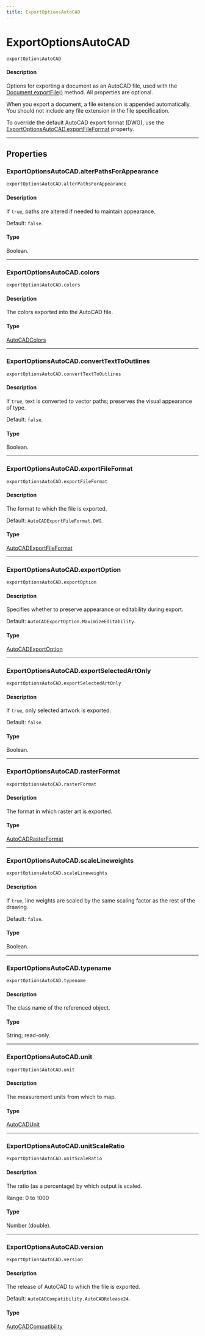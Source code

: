 ```yaml
---
title: ExportOptionsAutoCAD
---
```

# ExportOptionsAutoCAD

`exportOptionsAutoCAD`

#### Description

Options for exporting a document as an AutoCAD file, used with the [Document.exportFile()](Document.md#documentexportfile) method.
All properties are optional.

When you export a document, a file extension is appended automatically. You should not include any file extension in the file specification.

To override the default AutoCAD export format (DWG), use the [ExportOptionsAutoCAD.exportFileFormat](#exportoptionsautocadexportfileformat) property.

---

## Properties

### ExportOptionsAutoCAD.alterPathsForAppearance

`exportOptionsAutoCAD.alterPathsForAppearance`

#### Description

If `true`, paths are altered if needed to maintain appearance.

Default: `false`.

#### Type

Boolean.

---

### ExportOptionsAutoCAD.colors

`exportOptionsAutoCAD.colors`

#### Description

The colors exported into the AutoCAD file.

#### Type

[AutoCADColors](scripting-constants.md#autocadcolors)

---

### ExportOptionsAutoCAD.convertTextToOutlines

`exportOptionsAutoCAD.convertTextToOutlines`

#### Description

If `true`, text is converted to vector paths; preserves the visual appearance of type.

Default: `false`.

#### Type

Boolean.

---

### ExportOptionsAutoCAD.exportFileFormat

`exportOptionsAutoCAD.exportFileFormat`

#### Description

The format to which the file is exported.

Default: `AutoCADExportFileFormat.DWG`.

#### Type

[AutoCADExportFileFormat](scripting-constants.md#autocadexportfileformat)

---

### ExportOptionsAutoCAD.exportOption

`exportOptionsAutoCAD.exportOption`

#### Description

Specifies whether to preserve appearance or editability during export.

Default: `AutoCADExportOption.MaximizeEditability`.

#### Type

[AutoCADExportOption](scripting-constants.md#autocadexportoption)

---

### ExportOptionsAutoCAD.exportSelectedArtOnly

`exportOptionsAutoCAD.exportSelectedArtOnly`

#### Description

If `true`, only selected artwork is exported.

Default: `false`.

#### Type

Boolean.

---

### ExportOptionsAutoCAD.rasterFormat

`exportOptionsAutoCAD.rasterFormat`

#### Description

The format in which raster art is exported.

#### Type

[AutoCADRasterFormat](scripting-constants.md#autocadrasterformat)

---

### ExportOptionsAutoCAD.scaleLineweights

`exportOptionsAutoCAD.scaleLineweights`

#### Description

If `true`, line weights are scaled by the same scaling factor as the rest of the drawing.

Default: `false`.

#### Type

Boolean.

---

### ExportOptionsAutoCAD.typename

`exportOptionsAutoCAD.typename`

#### Description

The class name of the referenced object.

#### Type

String; read-only.

---

### ExportOptionsAutoCAD.unit

`exportOptionsAutoCAD.unit`

#### Description

The measurement units from which to map.

#### Type

[AutoCADUnit](scripting-constants.md#autocadunit)

---

### ExportOptionsAutoCAD.unitScaleRatio

`exportOptionsAutoCAD.unitScaleRatio`

#### Description

The ratio (as a percentage) by which output is scaled.

Range: 0 to 1000

#### Type

Number (double).

---

### ExportOptionsAutoCAD.version

`exportOptionsAutoCAD.version`

#### Description

The release of AutoCAD to which the file is exported.

Default: `AutoCADCompatibility.AutoCADRelease24`.

#### Type

[AutoCADCompatibility](scripting-constants.md#autocadcompatibility)
